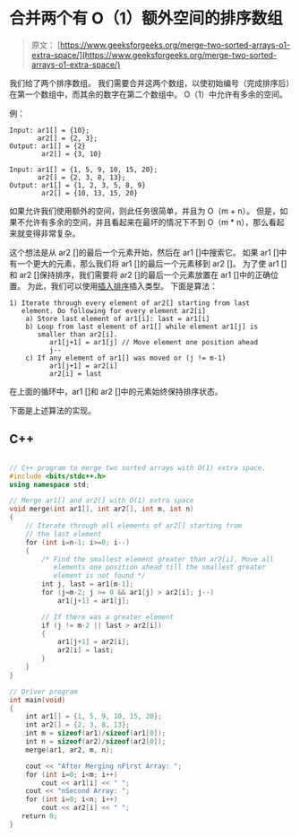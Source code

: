 # 合并两个有 O（1）额外空间的排序数组

> 原文： [https://www.geeksforgeeks.org/merge-two-sorted-arrays-o1-extra-space/](https://www.geeksforgeeks.org/merge-two-sorted-arrays-o1-extra-space/)

我们给了两个排序数组。 我们需要合并这两个数组，以使初始编号（完成排序后）在第一个数组中，而其余的数字在第二个数组中。 O（1）中允许有多余的空间。

例：

```
Input: ar1[] = {10};
       ar2[] = {2, 3};
Output: ar1[] = {2}
        ar2[] = {3, 10}  

Input: ar1[] = {1, 5, 9, 10, 15, 20};
       ar2[] = {2, 3, 8, 13};
Output: ar1[] = {1, 2, 3, 5, 8, 9}
        ar2[] = {10, 13, 15, 20} 

```



如果允许我们使用额外的空间，则此任务很简单，并且为 O（m + n）。 但是，如果不允许有多余的空间，并且看起来在最坏的情况下不到 O（m * n），那么看起来就变得非常复杂。

这个想法是从 ar2 []的最后一个元素开始，然后在 ar1 []中搜索它。 如果 ar1 []中有一个更大的元素，那么我们将 ar1 []的最后一个元素移到 ar2 []。 为了使 ar1 []和 ar2 []保持排序，我们需要将 ar2 []的最后一个元素放置在 ar1 []中的正确位置。 为此，我们可以使用[插入排序](http://geeksquiz.com/insertion-sort/)插入类型。 下面是算法：

```
1) Iterate through every element of ar2[] starting from last 
   element. Do following for every element ar2[i]
    a) Store last element of ar1[i]: last = ar1[i]
    b) Loop from last element of ar1[] while element ar1[j] is 
       smaller than ar2[i].
          ar1[j+1] = ar1[j] // Move element one position ahead
          j--
    c) If any element of ar1[] was moved or (j != m-1)
          ar1[j+1] = ar2[i] 
          ar2[i] = last  

```

在上面的循环中，ar1 []和 ar2 []中的元素始终保持排序状态。

下面是上述算法的实现。

## C++ 

```cpp

// C++ program to merge two sorted arrays with O(1) extra space. 
#include <bits/stdc++.h> 
using namespace std; 

// Merge ar1[] and ar2[] with O(1) extra space 
void merge(int ar1[], int ar2[], int m, int n) 
{ 
    // Iterate through all elements of ar2[] starting from 
    // the last element 
    for (int i=n-1; i>=0; i--) 
    { 
        /* Find the smallest element greater than ar2[i]. Move all 
           elements one position ahead till the smallest greater 
           element is not found */
        int j, last = ar1[m-1]; 
        for (j=m-2; j >= 0 && ar1[j] > ar2[i]; j--) 
            ar1[j+1] = ar1[j]; 

        // If there was a greater element 
        if (j != m-2 || last > ar2[i]) 
        { 
            ar1[j+1] = ar2[i]; 
            ar2[i] = last; 
        } 
    } 
} 

// Driver program 
int main(void) 
{ 
    int ar1[] = {1, 5, 9, 10, 15, 20}; 
    int ar2[] = {2, 3, 8, 13}; 
    int m = sizeof(ar1)/sizeof(ar1[0]); 
    int n = sizeof(ar2)/sizeof(ar2[0]); 
    merge(ar1, ar2, m, n); 

    cout << "After Merging nFirst Array: "; 
    for (int i=0; i<m; i++) 
        cout << ar1[i] << " "; 
    cout << "nSecond Array: "; 
    for (int i=0; i<n; i++) 
        cout << ar2[i] << " "; 
   return 0; 
} 

```